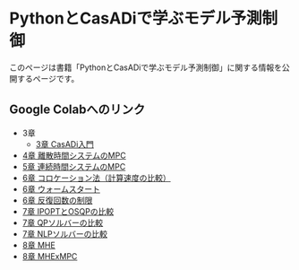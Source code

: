 # PythonとCasADiで学ぶモデル予測制御
このページは書籍「PythonとCasADiで学ぶモデル予測制御」に関する情報を公開するページです。

## Google Colabへのリンク

* 3章
  * [3章 CasADi入門](https://colab.research.google.com/github/proxima-technology/casadi_mpc_nyuumon/blob/master/src/chapter3.ipynb)
* [4章 離散時間システムのMPC](https://colab.research.google.com/github/proxima-technology/casadi_mpc_nyuumon/blob/master/src/chapter4.ipynb)
* [5章 連続時間システムのMPC](https://colab.research.google.com/github/proxima-technology/casadi_mpc_nyuumon/blob/master/src/chapter5.ipynb)
* [6章 コロケーション法（計算速度の比較）](https://colab.research.google.com/github/proxima-technology/casadi_mpc_nyuumon/blob/master/src/chapter6_collocation_cartpole.ipynb)
* [6章 ウォームスタート](https://colab.research.google.com/github/proxima-technology/casadi_mpc_nyuumon/blob/master/src/chapter6_initial_guess.ipynb)
* [6章 反復回数の制限](https://colab.research.google.com/github/proxima-technology/casadi_mpc_nyuumon/blob/master/src/chapter6_limit_iteration.ipynb)
* [7章 IPOPTとOSQPの比較](https://colab.research.google.com/github/proxima-technology/casadi_mpc_nyuumon/blob/master/src/chapter7_QP_example.ipynb)
* [7章 QPソルバーの比較](https://colab.research.google.com/github/proxima-technology/casadi_mpc_nyuumon/blob/master/src/chapter7_2d_quadrotor.ipynb)
* [7章 NLPソルバーの比較](https://colab.research.google.com/github/proxima-technology/casadi_mpc_nyuumon/blob/master/src/chapter7_chain_of_masses.ipynb)
* [8章 MHE](https://colab.research.google.com/github/proxima-technology/casadi_mpc_nyuumon/blob/master/src/chapter8_MHE.ipynb)
* [8章 MHExMPC](https://colab.research.google.com/github/proxima-technology/casadi_mpc_nyuumon/blob/master/src/chapter8_MPC_and_MHE.ipynb)

